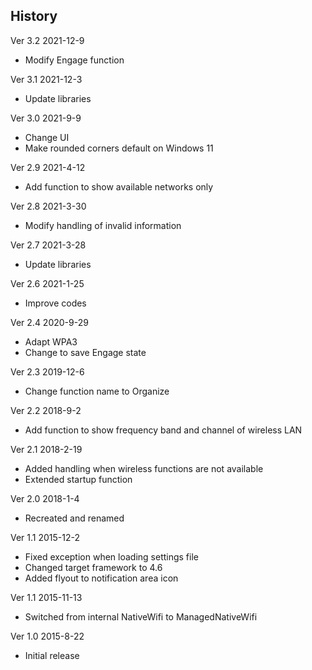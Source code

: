 ﻿## History

Ver 3.2 2021-12-9

 - Modify Engage function

Ver 3.1 2021-12-3

 - Update libraries

Ver 3.0 2021-9-9

 - Change UI
 - Make rounded corners default on Windows 11

Ver 2.9 2021-4-12

 - Add function to show available networks only

Ver 2.8 2021-3-30

 - Modify handling of invalid information

Ver 2.7 2021-3-28

 - Update libraries

Ver 2.6 2021-1-25

 - Improve codes

Ver 2.4 2020-9-29

 - Adapt WPA3
 - Change to save Engage state

Ver 2.3 2019-12-6

 - Change function name to Organize

Ver 2.2 2018-9-2

 - Add function to show frequency band and channel of wireless LAN

Ver 2.1 2018-2-19

 - Added handling when wireless functions are not available
 - Extended startup function

Ver 2.0 2018-1-4

 - Recreated and renamed

Ver 1.1 2015-12-2

 - Fixed exception when loading settings file
 - Changed target framework to 4.6
 - Added flyout to notification area icon

Ver 1.1 2015-11-13

 - Switched from internal NativeWifi to ManagedNativeWifi

Ver 1.0 2015-8-22

 - Initial release